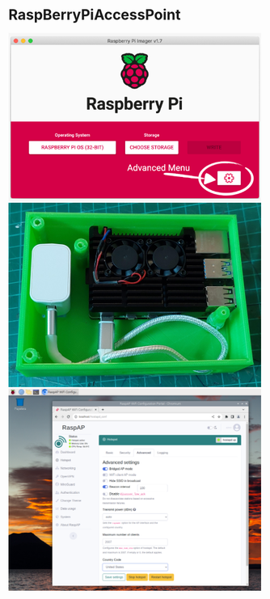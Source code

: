 # RaspBerryPiAccessPoint

<img src="https://github.com/IESValledelSol/RaspBerryPiAccessPoint/blob/main/FWWX1E1LE9YZQBQ.png" width="500px">

<img src="https://github.com/IESValledelSol/RaspBerryPiAccessPoint/blob/main/FT7SPAULE9YZLXU.jpg" width="500px">

<img src="https://github.com/IESValledelSol/RaspBerryPiAccessPoint/blob/main/F8P569BLE9YZOD3.png" width="500px">



